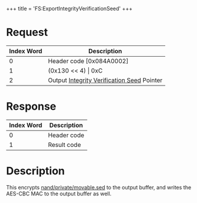 +++
title = 'FS:ExportIntegrityVerificationSeed'
+++

# Request

| Index Word | Description                                                                                            |
|------------|--------------------------------------------------------------------------------------------------------|
| 0          | Header code \[0x084A0002\]                                                                             |
| 1          | (0x130 \<\< 4) \| 0xC                                                                                  |
| 2          | Output [Integrity Verification Seed](Filesystem_services#integrityverificationseed "wikilink") Pointer |

# Response

| Index Word | Description |
|------------|-------------|
| 0          | Header code |
| 1          | Result code |

# Description

This encrypts
[nand/private/movable.sed](Nand/private/movable.sed "wikilink") to the
output buffer, and writes the AES-CBC MAC to the output buffer as well.

